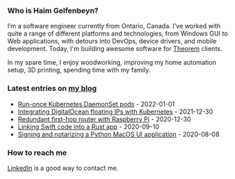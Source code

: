### Who is Haim Gelfenbeyn?
I’m a software engineer currently from Ontario, Canada. I’ve worked with quite a range of different platforms and
technologies, from Windows GUI to Web applications, with detours into DevOps, device drivers, and mobile development.
Today, I'm building awesome software for [Theorem](https://theorem.co) clients.

In my spare time, I enjoy woodworking, improving my home automation setup, 3D printing, spending time with my family.

### Latest entries on [my blog](https://haim.dev)
<!-- blog starts -->
* [Run-once Kubernetes DaemonSet pods](https://haim.dev/posts/2022-01-01-run-once-kubernetes-daemonset-pods/) - 2022-01-01
* [Integrating DigitalOcean floating IPs with Kubernetes](https://haim.dev/posts/2021-12-30-floating-ip-on-digital-ocean-k8s/) - 2021-12-30
* [Redundant first-hop router with Raspberry Pi](https://haim.dev/posts/2020-12-30-redundand-first-hop-router/) - 2020-12-30
* [Linking Swift code into a Rust app](https://haim.dev/posts/2020-09-10-linking-swift-code-into-rust-app/) - 2020-09-10
* [Signing and notarizing a Python MacOS UI application](https://haim.dev/posts/2020-08-08-python-macos-app/) - 2020-08-08
<!-- blog ends -->

### How to reach me
[LinkedIn](https://www.linkedin.com/in/haimg/) is a good way to contact me.

